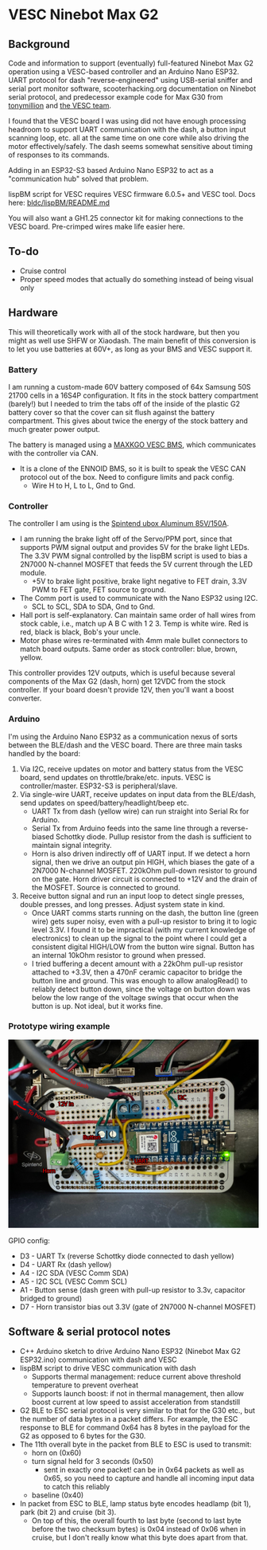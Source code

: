 # VESC Ninebot Max G2
## Background
Code and information to support (eventually) full-featured Ninebot Max G2 operation using a VESC-based controller and an Arduino Nano ESP32. UART protocol for dash "reverse-engineered" using USB-serial sniffer and serial port monitor software, scooterhacking.org documentation on Ninebot serial protocol, and predecessor example code for Max G30 from [tonymillion](https://github.com/tonymillion/VescNinebotDash) and [the VESC team](https://github.com/m365fw/vesc_m365_dash).

I found that the VESC board I was using did not have enough processing headroom to support UART communication with the dash, a button input scanning loop, etc. all at the same time on one core while also driving the motor effectively/safely. The dash seems somewhat sensitive about timing of responses to its commands.

Adding in an ESP32-S3 based Arduino Nano ESP32 to act as a "communication hub" solved that problem.

lispBM script for VESC requires VESC firmware 6.0.5+ and VESC tool. Docs here: [bldc/lispBM/README.md](https://github.com/vedderb/bldc/blob/master/lispBM/README.md)

You will also want a GH1.25 connector kit for making connections to the VESC board. Pre-crimped wires make life easier here.

## To-do
* Cruise control
* Proper speed modes that actually do something instead of being visual only

## Hardware
This will theoretically work with all of the stock hardware, but then you might as well use SHFW or Xiaodash. The main benefit of this conversion is to let you use batteries at 60V+, as long as your BMS and VESC support it.

### Battery
I am running a custom-made 60V battery composed of 64x Samsung 50S 21700 cells in a 16S4P configuration. It fits in the stock battery compartment (barely!) but I needed to trim the tabs off of the inside of the plastic G2 battery cover so that the cover can sit flush against the battery compartment. This gives about twice the energy of the stock battery and much greater power output.

The battery is managed using a [MAXKGO VESC BMS](https://maxkgo.com/products/maxkgo-ltc6811-13-24s-70a-smart-vesc-bms-lithium-ion-battery-protection-circuit-board-for-e-scooter-e-car-e-bike-e-skateboard), which communicates with the controller via CAN. 
* It is a clone of the ENNOID BMS, so it is built to speak the VESC CAN protocol out of the box. Need to configure limits and pack config.
  * Wire H to H, L to L, Gnd to Gnd. 

### Controller
The controller I am using is the [Spintend ubox Aluminum 85V/150A](https://spintend.com/collections/esc-based-on-vesc/products/single-ubox-aluminum-controller-80v-100a-based-on-vesc).
* I am running the brake light off of the Servo/PPM port, since that supports PWM signal output and provides 5V for the brake light LEDs. The 3.3V PWM signal controlled by the lispBM script is used to bias a 2N7000 N-channel MOSFET that feeds the 5V current through the LED module.
  * +5V to brake light positive, brake light negative to FET drain, 3.3V PWM to FET gate, FET source to ground.
* The Comm port is used to communicate with the Nano ESP32 using I2C.
  * SCL to SCL, SDA to SDA, Gnd to Gnd.
* Hall port is self-explanatory. Can maintain same order of hall wires from stock cable, i.e., match up A B C with 1 2 3. Temp is white wire. Red is red, black is black, Bob's your uncle.
* Motor phase wires re-terminated with 4mm male bullet connectors to match board outputs. Same order as stock controller: blue, brown, yellow. 

This controller provides 12V outputs, which is useful because several components of the Max G2 (dash, horn) get 12VDC from the stock controller. If your board doesn't provide 12V, then you'll want a boost converter.

### Arduino
I'm using the Arduino Nano ESP32 as a communication nexus of sorts between the BLE/dash and the VESC board. There are three main tasks handled by the board:
1. Via I2C, receive updates on motor and battery status from the VESC board, send updates on throttle/brake/etc. inputs. VESC is controller/master. ESP32-S3 is peripheral/slave.
2. Via single-wire UART, receive updates on input data from the BLE/dash, send updates on speed/battery/headlight/beep etc.
   * UART Tx from dash (yellow wire) can run straight into Serial Rx for Arduino.
   * Serial Tx from Arduino feeds into the same line through a reverse-biased Schottky diode. Pullup resistor from the dash is sufficient to maintain signal integrity.
   * Horn is also driven indirectly off of UART input. If we detect a horn signal, then we drive an output pin HIGH, which biases the gate of a 2N7000 N-channel MOSFET. 220kOhm pull-down resistor to ground on the gate. Horn driver circuit is connected to +12V and the drain of the MOSFET. Source is connected to ground.
4. Receive button signal and run an input loop to detect single presses, double presses, and long presses. Adjust system state in kind.
   * Once UART comms starts running on the dash, the button line (green wire) gets super noisy, even with a pull-up resistor to bring it to logic level 3.3V. I found it to be impractical (with my current knowledge of electronics) to clean up the signal to the point where I could get a consistent digital HIGH/LOW from the button wire signal. Button has an internal 10kOhm resistor to ground when pressed. 
   * I tried buffering a decent amount with a 22kOhm pull-up resistor attached to +3.3V, then a 470nF ceramic capacitor to bridge the button line and ground. This was enough to allow analogRead() to reliably detect button down, since the voltage on button down was below the low range of the voltage swings that occur when the button is up. Not ideal, but it works fine.

### Prototype wiring example
![image](wiring-prototype.jpg)

GPIO config:
* D3 - UART Tx (reverse Schottky diode connected to dash yellow)
* D4 - UART Rx (dash yellow)
* A4 - I2C SDA (VESC Comm SDA)
* A5 - I2C SCL (VESC Comm SCL)
* A1 - Button sense (dash green with pull-up resistor to 3.3v, capacitor bridged to ground)
* D7 - Horn transistor bias out 3.3V (gate of 2N7000 N-channel MOSFET)

## Software & serial protocol notes
* C++ Arduino sketch to drive Arduino Nano ESP32 (Ninebot Max G2 ESP32.ino) communication with dash and VESC
* lispBM script to drive VESC communication with dash
  * Supports thermal management: reduce current above threshold temperature to prevent overheat
  * Supports launch boost: if not in thermal management, then allow boost current at low speed to assist acceleration from standstill
* G2 BLE to ESC serial protocol is very similar to that for the G30 etc., but the number of data bytes in a packet differs. For example, the ESC response to BLE for command 0x64 has 8 bytes in the payload for the G2 as opposed to 6 bytes for the G30.
* The 11th overall byte in the packet from BLE to ESC is used to transmit:
  * horn on (0x60)
  * turn signal held for 3 seconds (0x50)
    * sent in exactly one packet! can be in 0x64 packets as well as 0x65, so you need to capture and handle all incoming input data to catch this reliably
  * baseline (0x40)
* In packet from ESC to BLE, lamp status byte encodes headlamp (bit 1), park (bit 2) and cruise (bit 3).
  * On top of this, the overall fourth to last byte (second to last byte before the two checksum bytes) is 0x04 instead of 0x06 when in cruise, but I don't really know what this byte does apart from that.
